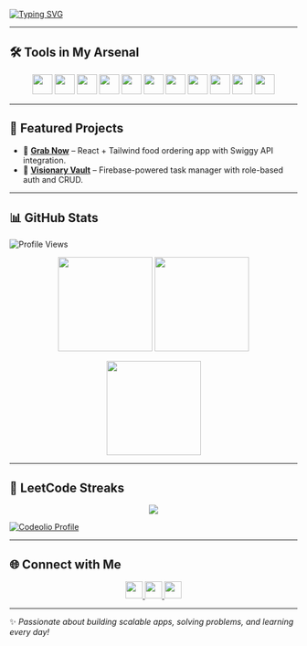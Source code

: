 [![Typing SVG](https://readme-typing-svg.demolab.com?font=Fira+Code&pause=1000&color=00BFFF&width=435&lines=Tirumala+Teja;Full-Stack+Developer;Java+%7C+React+%7C+Cloud;Problem+Solver+%7C+DSA+Enthusiast;Always+Learning+New+Tech)](https://git.io/typing-svg)

---

## 🛠️ Tools in My Arsenal

<p align="center">
  <img src="https://img.shields.io/badge/Java-ED8B00?style=for-the-badge&logo=openjdk&logoColor=white" height="35" />
  <img src="https://img.shields.io/badge/JavaScript-F7DF1E?style=for-the-badge&logo=javascript&logoColor=black" height="35" />
  <img src="https://img.shields.io/badge/React-20232A?style=for-the-badge&logo=react&logoColor=61DAFB" height="35" />
  <img src="https://img.shields.io/badge/TailwindCSS-38B2AC?style=for-the-badge&logo=tailwind-css&logoColor=white" height="35" />
  <img src="https://img.shields.io/badge/MUI-007FFF?style=for-the-badge&logo=mui&logoColor=white" height="35" />
  <img src="https://img.shields.io/badge/MySQL-4479A1?style=for-the-badge&logo=mysql&logoColor=white" height="35" />
  <img src="https://img.shields.io/badge/Firebase-ffca28?style=for-the-badge&logo=firebase&logoColor=black" height="35" />
  <img src="https://img.shields.io/badge/Git-F05032?style=for-the-badge&logo=git&logoColor=white" height="35" />
  <img src="https://img.shields.io/badge/GitHub-181717?style=for-the-badge&logo=github&logoColor=white" height="35" />
  <img src="https://img.shields.io/badge/VS_Code-0078D4?style=for-the-badge&logo=visual-studio-code&logoColor=white" height="35" />
  <img src="https://img.shields.io/badge/IntelliJIDEA-000000?style=for-the-badge&logo=intellij-idea&logoColor=white" height="35" />
</p>

---

## 🚀 Featured Projects

- 🍔 **[Grab Now](https://github.com/tirumalateja19/GrabNow)** – React + Tailwind food ordering app with Swiggy API integration.  
- 📂 **[Visionary Vault](https://github.com/tirumalateja19/VisionaryVault)** – Firebase-powered task manager with role-based auth and CRUD.

---

## 📊 GitHub Stats
![Profile Views](https://komarev.com/ghpvc/?username=tirumalateja19&color=blue&style=flat-square)


<p align="center">
  <img src="https://github-readme-stats.vercel.app/api?username=tirumalateja19&show_icons=true&theme=github_dark" height="165" />
  <img src="https://github-readme-stats.vercel.app/api/top-langs/?username=tirumalateja19&layout=compact&theme=github_dark" height="165" />
</p>

<p align="center">
  <img src="https://github-readme-streak-stats.herokuapp.com/?user=tirumalateja19&theme=github-dark" height="165"/>
</p>

---

## 🧩 LeetCode Streaks

<p align="center">
  <a href="https://leetcode.com/u/Teja_Tirumala/">
    <img src="https://leetcard.jacoblin.cool/Teja_Tirumala?theme=dark&font=Karma&ext=streak" />
  </a>
</p>

[![Codeolio Profile](https://img.shields.io/badge/Portfolio-Codeolio-blue?style=for-the-badge&logo=vercel&logoColor=white)](https://codolio.com/profile/teja19)


---

## 🌐 Connect with Me

<p align="center">

  <a href="https://github.com/tirumalateja19" target="_blank">
    <img src="https://img.shields.io/badge/GitHub-181717?style=for-the-badge&logo=github&logoColor=white" height="30" />
  </a>
  <a href="mailto:tirumalateja.jampani@gmail.com" target="_blank">
    <img src="https://img.shields.io/badge/Gmail-D14836?style=for-the-badge&logo=gmail&logoColor=white" height="30" />
  </a>
  <a href="https://www.linkedin.com/in/tirumala-teja-19j04" target="_blank">
    <img src="https://img.shields.io/badge/LinkedIn-0077B5?style=for-the-badge&logo=linkedin&logoColor=white" height="30" />
  </a>
</p>

---

✨ *Passionate about building scalable apps, solving problems, and learning every day!*  

